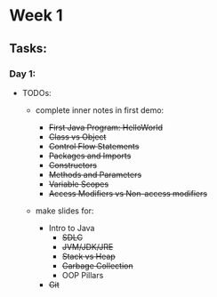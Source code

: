 # Week 1
## Tasks:
### Day 1:
- TODOs:
    - complete inner notes in first demo:
        - ~~First Java Program: HelloWorld~~
        - ~~Class vs Object~~
        - ~~Control Flow Statements~~
        - ~~Packages and Imports~~
        - ~~Constructors~~
        - ~~Methods and Parameters~~
        - ~~Variable Scopes~~
        - ~~Access Modifiers vs Non-access modifiers~~

    - make slides for:
        - Intro to Java
            - ~~SDLC~~
            - ~~JVM/JDK/JRE~~
            - ~~Stack vs Heap~~
            - ~~Garbage Collection~~
            - OOP Pillars
        - ~~Git~~